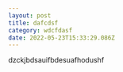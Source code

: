 ```yaml
---
layout: post
title: dafcdsf
category: wdcfdasf
date: 2022-05-23T15:33:29.086Z
---
```

dzckjbdsauifbdesuafhodushf